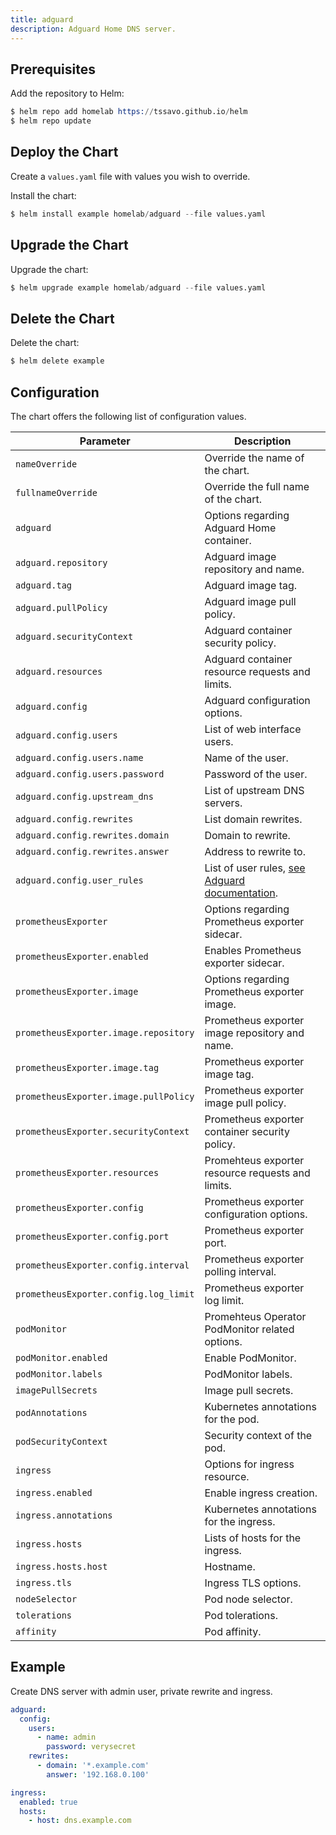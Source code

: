 ```yaml
---
title: adguard
description: Adguard Home DNS server.
---
```


## Prerequisites

Add the repository to Helm:

```s
$ helm repo add homelab https://tssavo.github.io/helm
$ helm repo update
```

## Deploy the Chart

Create a `values.yaml` file with values you wish to override.

Install the chart:

```s
$ helm install example homelab/adguard --file values.yaml
```

## Upgrade the Chart

Upgrade the chart:

```s
$ helm upgrade example homelab/adguard --file values.yaml
```

## Delete the Chart

Delete the chart:

```s
$ helm delete example
```

## Configuration

The chart offers the following list of configuration values.

| Parameter | Description
| - | - |
| `nameOverride` | Override the name of the chart. |
| `fullnameOverride` | Override the full name of the chart. |
| `adguard` | Options regarding Adguard Home container. |
| `adguard.repository` | Adguard image repository and name. |
| `adguard.tag` | Adguard image tag. |
| `adguard.pullPolicy` | Adguard image pull policy. |
| `adguard.securityContext` | Adguard container security policy. |
| `adguard.resources` | Adguard container resource requests and limits. |
| `adguard.config` | Adguard configuration options. |
| `adguard.config.users` | List of web interface users. |
| `adguard.config.users.name` | Name of the user. |
| `adguard.config.users.password` | Password of the user. |
| `adguard.config.upstream_dns` | List of upstream DNS servers. |
| `adguard.config.rewrites` | List domain rewrites. |
| `adguard.config.rewrites.domain` | Domain to rewrite. |
| `adguard.config.rewrites.answer` | Address to rewrite to. |
| `adguard.config.user_rules` | List of user rules, [see Adguard documentation](https://github.com/AdguardTeam/AdGuardHome/wiki/Hosts-Blocklists). |
| `prometheusExporter` | Options regarding Prometheus exporter sidecar. |
| `prometheusExporter.enabled` | Enables Prometheus exporter sidecar. |
| `prometheusExporter.image` | Options regarding Prometheus exporter image. |
| `prometheusExporter.image.repository` | Prometheus exporter image repository and name. |
| `prometheusExporter.image.tag` | Prometheus exporter image tag. |
| `prometheusExporter.image.pullPolicy` | Prometheus exporter image pull policy. |
| `prometheusExporter.securityContext` | Prometheus exporter container security policy. |
| `prometheusExporter.resources` | Promehteus exporter resource requests and limits. |
| `prometheusExporter.config` | Prometheus exporter configuration options. |
| `prometheusExporter.config.port` | Prometheus exporter port. |
| `prometheusExporter.config.interval` | Prometheus exporter polling interval. |
| `prometheusExporter.config.log_limit` | Prometheus exporter log limit. |
| `podMonitor` | Promehteus Operator PodMonitor related options. |
| `podMonitor.enabled` | Enable PodMonitor. |
| `podMonitor.labels` | PodMonitor labels. |
| `imagePullSecrets` | Image pull secrets. |
| `podAnnotations` | Kubernetes annotations for the pod. |
| `podSecurityContext` | Security context of the pod. |
| `ingress` | Options for ingress resource. |
| `ingress.enabled` | Enable ingress creation. |
| `ingress.annotations` | Kubernetes annotations for the ingress. |
| `ingress.hosts` | Lists of hosts for the ingress. |
| `ingress.hosts.host` | Hostname. |
| `ingress.tls` | Ingress TLS options. |
| `nodeSelector` | Pod node selector. |
| `tolerations` | Pod tolerations. | 
| `affinity` | Pod affinity. | 

## Example

Create DNS server with admin user, private rewrite and ingress.

```yaml
adguard:
  config:
    users:
      - name: admin
        password: verysecret
    rewrites:
      - domain: '*.example.com'
        answer: '192.168.0.100'

ingress:
  enabled: true
  hosts:
    - host: dns.example.com
```
